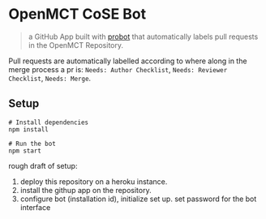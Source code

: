 # OpenMCT CoSE Bot

> a GitHub App built with [probot](https://github.com/probot/probot) that automatically labels pull requests in the OpenMCT Repository.

Pull requests are automatically labelled according to where along in the merge process a pr is: `Needs: Author Checklist`, `Needs: Reviewer Checklist`, `Needs: Merge`.

## Setup

```
# Install dependencies
npm install

# Run the bot
npm start
```

rough draft of setup:
1. deploy this repository on a heroku instance.
2. install the githup app on the repository.
3. configure bot (installation id), initialize set up. set password for the bot interface

